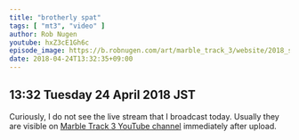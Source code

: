 ```yaml
---
title: "brotherly spat"
tags: [ "mt3", "video" ]
author: Rob Nugen
youtube: hxZ3cE1Gh6c
episode_image: https://b.robnugen.com/art/marble_track_3/website/2018_sep_02_mt3_placeholder.png
date: 2018-04-24T13:32:35+09:00
---
```


## 13:32 Tuesday 24 April 2018 JST

Curiously, I do not see the live stream that I broadcast today.
Usually they are visible on [Marble Track 3 YouTube channel](https://www.youtube.com/channel/UCHiQhB8J_KI2LYQ7dsexfLw) immediately
after upload.

